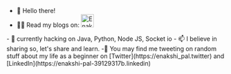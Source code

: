 - 👋 Hello there!
- 👩‍💻 Read my blogs on: <a href="https://dev.to/enakshi_pal">
  <img src="https://d2fltix0v2e0sb.cloudfront.net/dev-badge.svg" alt="Enakshi Pal's DEV Community Profile" height="30" width="30">
</a>
- 🌱 currently hacking on Java, Python, Node JS, Socket io
- 📫 I believe in sharing so, let's share and learn.
-🧐 You may find me tweeting on random stuff about my life as a beginner on [Twitter](https://enakshi_pal.twitter) and [LinkedIn](https://enakshi-pal-39129317b.linkedin)
